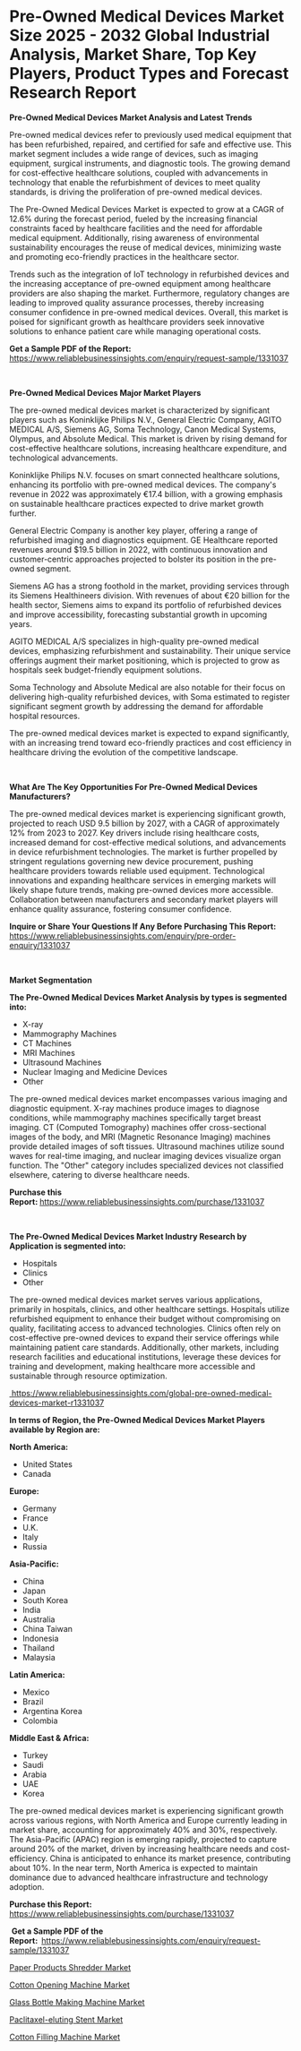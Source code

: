 <p><h1>Pre-Owned Medical Devices Market Size 2025 - 2032 Global Industrial Analysis, Market Share, Top Key Players, Product Types and Forecast Research Report</h1></p><p><strong>Pre-Owned Medical Devices Market Analysis and Latest Trends</strong></p>
<p><p>Pre-owned medical devices refer to previously used medical equipment that has been refurbished, repaired, and certified for safe and effective use. This market segment includes a wide range of devices, such as imaging equipment, surgical instruments, and diagnostic tools. The growing demand for cost-effective healthcare solutions, coupled with advancements in technology that enable the refurbishment of devices to meet quality standards, is driving the proliferation of pre-owned medical devices.</p><p>The Pre-Owned Medical Devices Market is expected to grow at a CAGR of 12.6% during the forecast period, fueled by the increasing financial constraints faced by healthcare facilities and the need for affordable medical equipment. Additionally, rising awareness of environmental sustainability encourages the reuse of medical devices, minimizing waste and promoting eco-friendly practices in the healthcare sector. </p><p>Trends such as the integration of IoT technology in refurbished devices and the increasing acceptance of pre-owned equipment among healthcare providers are also shaping the market. Furthermore, regulatory changes are leading to improved quality assurance processes, thereby increasing consumer confidence in pre-owned medical devices. Overall, this market is poised for significant growth as healthcare providers seek innovative solutions to enhance patient care while managing operational costs.</p></p>
<p><strong>Get a Sample PDF of the Report:&nbsp;</strong> <a href="https://www.reliablebusinessinsights.com/enquiry/request-sample/1331037?utm_campaign=2446&utm_medium=2&utm_source=Github&utm_content=ia&utm_term=26032025&utm_id=pre-owned-medical-devices">https://www.reliablebusinessinsights.com/enquiry/request-sample/1331037</a></p>
<p>&nbsp;</p>
<p><strong>Pre-Owned Medical Devices Major Market Players</strong></p>
<p><p>The pre-owned medical devices market is characterized by significant players such as Koninklijke Philips N.V., General Electric Company, AGITO MEDICAL A/S, Siemens AG, Soma Technology, Canon Medical Systems, Olympus, and Absolute Medical. This market is driven by rising demand for cost-effective healthcare solutions, increasing healthcare expenditure, and technological advancements.</p><p>Koninklijke Philips N.V. focuses on smart connected healthcare solutions, enhancing its portfolio with pre-owned medical devices. The company's revenue in 2022 was approximately €17.4 billion, with a growing emphasis on sustainable healthcare practices expected to drive market growth further.</p><p>General Electric Company is another key player, offering a range of refurbished imaging and diagnostics equipment. GE Healthcare reported revenues around $19.5 billion in 2022, with continuous innovation and customer-centric approaches projected to bolster its position in the pre-owned segment.</p><p>Siemens AG has a strong foothold in the market, providing services through its Siemens Healthineers division. With revenues of about €20 billion for the health sector, Siemens aims to expand its portfolio of refurbished devices and improve accessibility, forecasting substantial growth in upcoming years.</p><p>AGITO MEDICAL A/S specializes in high-quality pre-owned medical devices, emphasizing refurbishment and sustainability. Their unique service offerings augment their market positioning, which is projected to grow as hospitals seek budget-friendly equipment solutions.</p><p>Soma Technology and Absolute Medical are also notable for their focus on delivering high-quality refurbished devices, with Soma estimated to register significant segment growth by addressing the demand for affordable hospital resources.</p><p>The pre-owned medical devices market is expected to expand significantly, with an increasing trend toward eco-friendly practices and cost efficiency in healthcare driving the evolution of the competitive landscape.</p></p>
<p>&nbsp;</p>
<p><strong>What Are The Key Opportunities For Pre-Owned Medical Devices Manufacturers?</strong></p>
<p><p>The pre-owned medical devices market is experiencing significant growth, projected to reach USD 9.5 billion by 2027, with a CAGR of approximately 12% from 2023 to 2027. Key drivers include rising healthcare costs, increased demand for cost-effective medical solutions, and advancements in device refurbishment technologies. The market is further propelled by stringent regulations governing new device procurement, pushing healthcare providers towards reliable used equipment. Technological innovations and expanding healthcare services in emerging markets will likely shape future trends, making pre-owned devices more accessible. Collaboration between manufacturers and secondary market players will enhance quality assurance, fostering consumer confidence.</p></p>
<p><strong>Inquire or Share Your Questions If Any Before Purchasing This Report:</strong> <a href="https://www.reliablebusinessinsights.com/enquiry/pre-order-enquiry/1331037?utm_campaign=2446&utm_medium=2&utm_source=Github&utm_content=ia&utm_term=26032025&utm_id=pre-owned-medical-devices">https://www.reliablebusinessinsights.com/enquiry/pre-order-enquiry/1331037</a></p>
<p>&nbsp;</p>
<p><strong>Market Segmentation</strong></p>
<p><strong>The Pre-Owned Medical Devices Market Analysis by types is segmented into:</strong></p>
<p><ul><li>X-ray</li><li>Mammography Machines</li><li>CT Machines</li><li>MRI Machines</li><li>Ultrasound Machines</li><li>Nuclear Imaging and Medicine Devices</li><li>Other</li></ul></p>
<p><p>The pre-owned medical devices market encompasses various imaging and diagnostic equipment. X-ray machines produce images to diagnose conditions, while mammography machines specifically target breast imaging. CT (Computed Tomography) machines offer cross-sectional images of the body, and MRI (Magnetic Resonance Imaging) machines provide detailed images of soft tissues. Ultrasound machines utilize sound waves for real-time imaging, and nuclear imaging devices visualize organ function. The "Other" category includes specialized devices not classified elsewhere, catering to diverse healthcare needs.</p></p>
<p><strong>Purchase this Report:&nbsp;</strong><a href="https://www.reliablebusinessinsights.com/purchase/1331037?utm_campaign=2446&utm_medium=2&utm_source=Github&utm_content=ia&utm_term=26032025&utm_id=pre-owned-medical-devices">https://www.reliablebusinessinsights.com/purchase/1331037</a></p>
<p>&nbsp;</p>
<p><strong>The Pre-Owned Medical Devices Market Industry Research by Application is segmented into:</strong></p>
<p><ul><li>Hospitals</li><li>Clinics</li><li>Other</li></ul></p>
<p><p>The pre-owned medical devices market serves various applications, primarily in hospitals, clinics, and other healthcare settings. Hospitals utilize refurbished equipment to enhance their budget without compromising on quality, facilitating access to advanced technologies. Clinics often rely on cost-effective pre-owned devices to expand their service offerings while maintaining patient care standards. Additionally, other markets, including research facilities and educational institutions, leverage these devices for training and development, making healthcare more accessible and sustainable through resource optimization.</p></p>
<p><a href="https://www.reliablebusinessinsights.com/global-pre-owned-medical-devices-market-r1331037?utm_campaign=2446&utm_medium=2&utm_source=Github&utm_content=ia&utm_term=26032025&utm_id=pre-owned-medical-devices">&nbsp;https://www.reliablebusinessinsights.com/global-pre-owned-medical-devices-market-r1331037</a></p>
<p><strong>In terms of Region, the Pre-Owned Medical Devices Market Players available by Region are:</strong></p>
<p>
    <p> <strong> North America: </strong>
        <ul>
            <li>United States</li>
            <li>Canada</li>
        </ul>
        </p> 
    <p> <strong> Europe: </strong>
        <ul>
            <li>Germany</li>
            <li>France</li>
            <li>U.K.</li>
            <li>Italy</li>
            <li>Russia</li>
        </ul>
        </p> 
    <p> <strong> Asia-Pacific: </strong>
        <ul>
            <li>China</li>
            <li>Japan</li>
            <li>South Korea</li>
            <li>India</li>
            <li>Australia</li>
            <li>China Taiwan</li>
            <li>Indonesia</li>
            <li>Thailand</li>
            <li>Malaysia</li>
        </ul>
        </p> 
    <p> <strong> Latin America: </strong>
        <ul>
            <li>Mexico</li>
            <li>Brazil</li>
            <li>Argentina Korea</li>
            <li>Colombia</li>
        </ul>
        </p> 
    <p> <strong> Middle East & Africa: </strong>
        <ul>
            <li>Turkey</li>
            <li>Saudi</li>
            <li>Arabia</li>
            <li>UAE</li>
            <li>Korea</li>
        </ul>
    </p>
    </p>
<p><p>The pre-owned medical devices market is experiencing significant growth across various regions, with North America and Europe currently leading in market share, accounting for approximately 40% and 30%, respectively. The Asia-Pacific (APAC) region is emerging rapidly, projected to capture around 20% of the market, driven by increasing healthcare needs and cost-efficiency. China is anticipated to enhance its market presence, contributing about 10%. In the near term, North America is expected to maintain dominance due to advanced healthcare infrastructure and technology adoption.</p></p>
<p><strong>Purchase this Report: </strong><a href="https://www.reliablebusinessinsights.com/purchase/1331037?utm_campaign=2446&utm_medium=2&utm_source=Github&utm_content=ia&utm_term=26032025&utm_id=pre-owned-medical-devices">https://www.reliablebusinessinsights.com/purchase/1331037</a></p>
<p>&nbsp;<strong>Get a Sample PDF of the Report:&nbsp;&nbsp;</strong><a href="https://www.reliablebusinessinsights.com/enquiry/request-sample/1331037?utm_campaign=2446&utm_medium=2&utm_source=Github&utm_content=ia&utm_term=26032025&utm_id=pre-owned-medical-devices">https://www.reliablebusinessinsights.com/enquiry/request-sample/1331037</a></p>
<p><strong></strong></p>
<p><p><a href="https://github.com/calizlewin2f/Market-Research-Report-List-1/blob/main/paper-products-shredder-market.md?utm_campaign=2446&utm_medium=2&utm_source=Github&utm_content=ia&utm_term=26032025&utm_id=pre-owned-medical-devices">Paper Products Shredder Market</a></p><p><a href="https://www.linkedin.com/pulse/cotton-opening-machine-industry-forecast-market-shifts-g5p1c?utm_campaign=2446&utm_medium=2&utm_source=Github&utm_content=ia&utm_term=26032025&utm_id=pre-owned-medical-devices">Cotton Opening Machine Market</a></p><p><a href="https://www.linkedin.com/pulse/global-glass-bottle-making-machine-market-focus-product-type-i4mhc?utm_campaign=2446&utm_medium=2&utm_source=Github&utm_content=ia&utm_term=26032025&utm_id=pre-owned-medical-devices">Glass Bottle Making Machine Market</a></p><p><a href="https://github.com/janustabarf2/Market-Research-Report-List-1/blob/main/paclitaxel-eluting-stent-market.md?utm_campaign=2446&utm_medium=2&utm_source=Github&utm_content=ia&utm_term=26032025&utm_id=pre-owned-medical-devices">Paclitaxel-eluting Stent Market</a></p><p><a href="https://www.linkedin.com/pulse/cotton-filling-machine-market-metrics-like-size-growth-share-measured-gj31c?utm_campaign=2446&utm_medium=2&utm_source=Github&utm_content=ia&utm_term=26032025&utm_id=pre-owned-medical-devices">Cotton Filling Machine Market</a></p></p>